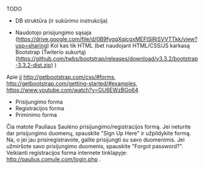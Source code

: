 TODO

* DB struktūra (ir sukūrimo instrukcija)

* Naudotojo prisijungimo sąsaja  (https://drive.google.com/file/d/0B9fygqXqjcgxMEFISlRiSVVTTkk/view?usp=sharing)
  Kol kas tik HTML (bet naudojant HTML/CSS/JS karkasą Bootstrap (Twiterio sukurtą) (https://github.com/twbs/bootstrap/releases/download/v3.3.2/bootstrap-3.3.2-dist.zip) )
  
Apie jį http://getbootstrap.com/css/#forms, http://getbootstrap.com/getting-started/#examples, https://www.youtube.com/watch?v=GU6EWzBGo64
  - Prisijungimo forma 
  - Registracijos forma
  - Priminimo forma

Čia matote Pauliaus Saulėno prisijungimo/registracijos formą.
Jei neturite dar prisijungimo duomenų, spauskite "Sign Up Here" ir užpildykite formą. Na, o jei jau prisiregistravote, galite prisijungti su savo duomenimis. Jei užmiršote savo prisijungimo duomenis, spauskite "Forgot password?".
Veikianti registracijos forma internete tinklapyje: http://paulius.comule.com/login.php .
